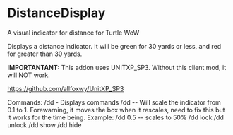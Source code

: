 # DistanceDisplay
A visual indicator for distance for Turtle WoW

Displays a distance indicator. It will be green for 30 yards or less, and red for greater than 30 yards. 

**IMPORTANTANT:** This addon uses UNITXP_SP3. Without this client mod, it will NOT work.

https://github.com/allfoxwy/UnitXP_SP3

Commands:
  /dd - Displays commands
  /dd <scale> -- Will scale the indicator from 0.1 to 1. Forewarning, it moves the box when it rescales, need to fix this but it works for the time being. Example: /dd 0.5 -- scales to 50%
  /dd lock
  /dd unlock
  /dd show
  /dd hide
